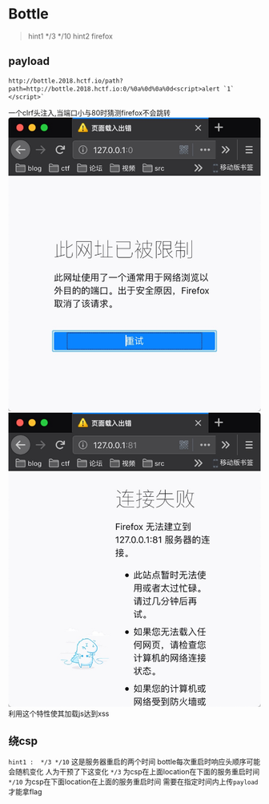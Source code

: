#   Bottle 
> hint1 */3 */10
> hint2 firefox 

## payload
```
http://bottle.2018.hctf.io/path?path=http://bottle.2018.hctf.io:0/%0a%0d%0a%0d<script>alert `1` </script>`
```
一个clrf头注入,当端口小与80时猜测firefox不会跳转
![-w416](media/15420333517622/15420392256228.jpg)
![-w416](media/15420333517622/15420392645478.jpg)
利用这个特性使其加载js达到xss
## 绕csp
`hint1 :  */3 */10`
这是服务器重启的两个时间
bottle每次重启时响应头顺序可能会随机变化
人为干预了下这变化
`*/3` 为csp在上面location在下面的服务重启时间
`*/10` 为csp在下面location在上面的服务重启时间
需要在指定时间内上传`payload`才能拿flag


